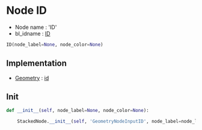 # Node ID

- Node name : 'ID'
- bl_idname : [ID](https://docs.blender.org/api/current/bpy.types.ID.html)


``` python
ID(node_label=None, node_color=None)
```
## Implementation

- [Geometry](/docs/GeoNodes/Geometry.md) : [id](/docs/GeoNodes/Geometry.md#id)

## Init

``` python
def __init__(self, node_label=None, node_color=None):

    StackedNode.__init__(self, 'GeometryNodeInputID', node_label=node_label, node_color=node_color)
```
